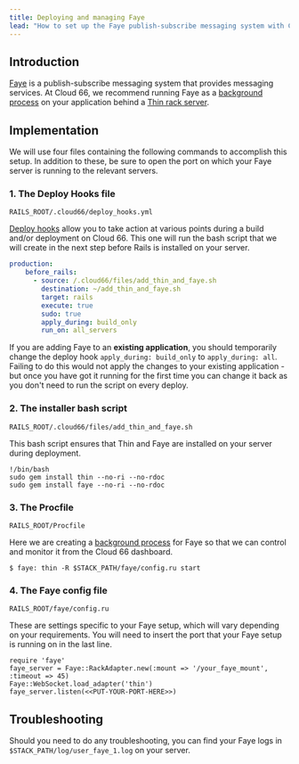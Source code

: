 ```yaml
---
title: Deploying and managing Faye
lead: "How to set up the Faye publish-subscribe messaging system with Cloud 66 for Rails"
---
```


## Introduction

[Faye](https://faye.jcoglan.com/) is a publish-subscribe messaging system that provides messaging services. At Cloud 66, we recommend running Faye as a [background process](/docs/servers/systemd) on your application behind a [Thin rack server](https://github.com/macournoyer/thin).

## Implementation

We will use four files containing the following commands to accomplish this setup. In addition to these, be sure to open the port on which your Faye server is running to the relevant servers.

### 1. The Deploy Hooks file

`RAILS_ROOT/.cloud66/deploy_hooks.yml`

[Deploy hooks](/docs/deploy-hooks/deploy-hooks) allow you to take action at various points during a build and/or deployment on Cloud 66. This one will run the bash script that we will create in the next step before Rails is installed on your server.

```yaml
production:
    before_rails:
      - source: /.cloud66/files/add_thin_and_faye.sh
        destination: ~/add_thin_and_faye.sh
        target: rails
        execute: true
        sudo: true
        apply_during: build_only
        run_on: all_servers
```

If you are adding Faye to an **existing application**, you should temporarily change the deploy hook `apply_during: build_only` to `apply_during: all`. Failing to do this would not apply the changes to your existing application - but once you have got it running for the first time you can change it back as you don't need to run the script on every deploy.

### 2. The installer bash script

`RAILS_ROOT/.cloud66/files/add_thin_and_faye.sh`

This bash script ensures that Thin and Faye are installed on your server during deployment.

```shell
!/bin/bash
sudo gem install thin --no-ri --no-rdoc
sudo gem install faye --no-ri --no-rdoc
```

### 3. The Procfile

`RAILS_ROOT/Procfile`

Here we are creating a [background process](/docs/servers/systemd) for Faye so that we can control and monitor it from the Cloud 66 dashboard.

```shell
$ faye: thin -R $STACK_PATH/faye/config.ru start
```

### 4. The Faye config file

`RAILS_ROOT/faye/config.ru`

These are settings specific to your Faye setup, which will vary depending on your requirements. You will need to insert the port that your Faye setup is running on in the last line.

```shell
require 'faye'
faye_server = Faye::RackAdapter.new(:mount => '/your_faye_mount', :timeout => 45)
Faye::WebSocket.load_adapter('thin')
faye_server.listen(<<PUT-YOUR-PORT-HERE>>)
```

## Troubleshooting
Should you need to do any troubleshooting, you can find your Faye logs in `$STACK_PATH/log/user_faye_1.log` on your server.

